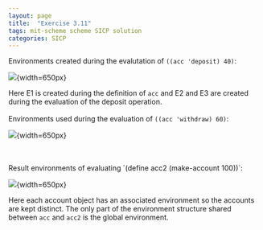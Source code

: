 ```yaml
---
layout: page
title:  "Exercise 3.11"
tags: mit-scheme scheme SICP solution
categories: SICP
---
```

Environments created during the evalutation of `((acc 'deposit) 40)`:

![](/assets/Ex3.11a.svg){width=650px}

Here E1 is created during the definition of `acc` and E2 and E3 are created during the evaluation of the deposit operation.
<br/>
<br/>
Environments used during the evaluation of `((acc 'withdraw) 60)`:

![](/assets/Ex3.11b.svg){width=650px}

<br/>
<br/>
Result environments of evaluating `(define acc2 (make-account 100))`:

![](/assets/Ex3.11c.svg){width=650px}

Here each account object has an associated environment so the accounts are kept distinct.
The only part of the environment structure shared between `acc` and `acc2` is the global environment.

